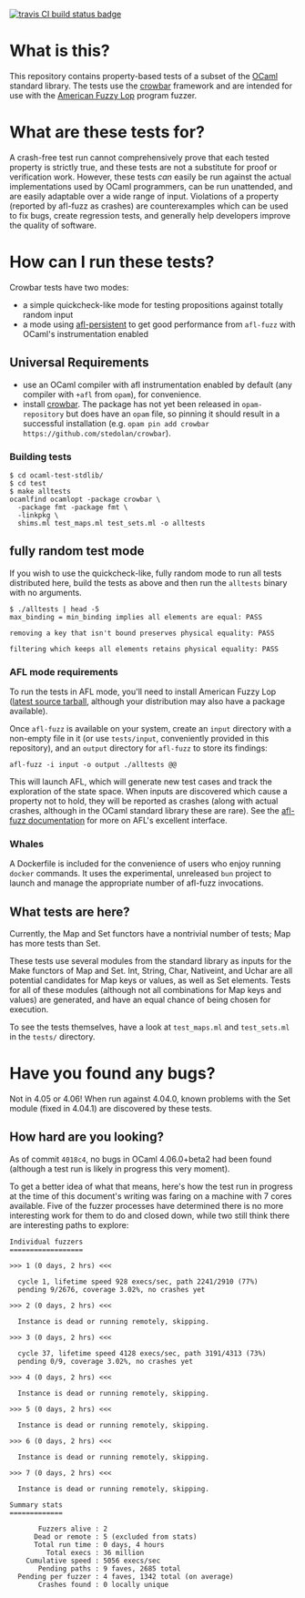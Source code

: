[![travis CI build status badge](https://travis-ci.org/yomimono/ocaml-test-stdlib.svg?branch=primary)](https://travis-ci.org/yomimono/ocaml-test-stdlib/)

# What is this?

This repository contains property-based tests of a subset of the [OCaml](https://ocaml.org) standard library.  The tests use the [crowbar](https://github.com/stedolan/crowbar) framework and are intended for use with the [American Fuzzy Lop](https://lcamtuf.coredump.cx/afl) program fuzzer.

# What are these tests for?

A crash-free test run cannot comprehensively prove that each tested property is strictly true, and these tests are not a substitute for proof or verification work.  However, these tests *can* easily be run against the actual implementations used by OCaml programmers, can be run unattended, and are easily adaptable over a wide range of input.  Violations of a property (reported by afl-fuzz as crashes) are counterexamples which can be used to fix bugs, create regression tests, and generally help developers improve the quality of software.

# How can I run these tests?

Crowbar tests have two modes:

* a simple quickcheck-like mode for testing propositions against totally random input
* a mode using [afl-persistent](https://github.com/stedolan/ocaml-afl-persistent) to get good performance from `afl-fuzz` with OCaml's instrumentation enabled

## Universal Requirements

* use an OCaml compiler with afl instrumentation enabled by default (any compiler with `+afl` from `opam`), for convenience.
* install [crowbar](https://github.com/stedolan/crowbar).  The package has not yet been released in `opam-repository` but does have an `opam` file, so pinning it should result in a successful installation (e.g. `opam pin add crowbar https://github.com/stedolan/crowbar`).

### Building tests

```
$ cd ocaml-test-stdlib/
$ cd test
$ make alltests
ocamlfind ocamlopt -package crowbar \
  -package fmt -package fmt \
  -linkpkg \
  shims.ml test_maps.ml test_sets.ml -o alltests
```

## fully random test mode

If you wish to use the quickcheck-like, fully random mode to run all tests distributed here, build the tests as above and then run the `alltests` binary with no arguments.

```
$ ./alltests | head -5
max_binding = min_binding implies all elements are equal: PASS

removing a key that isn't bound preserves physical equality: PASS

filtering which keeps all elements retains physical equality: PASS
```

### AFL mode requirements

To run the tests in AFL mode, you'll need to install American Fuzzy Lop ([latest source tarball](http://lcamtuf.coredump.cx/afl/releases/afl-latest.tgz), although your distribution may also have a package available).

Once `afl-fuzz` is available on your system, create an `input` directory with a non-empty file in it (or use `tests/input`, conveniently provided in this repository), and an `output` directory for `afl-fuzz` to store its findings:

```
afl-fuzz -i input -o output ./alltests @@
```

This will launch AFL, which will generate new test cases and track the exploration of the state space.  When inputs are discovered which cause a property not to hold, they will be reported as crashes (along with actual crashes, although in the OCaml standard library these are rare).  See the [afl-fuzz documentation](https://lcamtuf.coredump.cx/afl/status_screen.txt) for more on AFL's excellent interface.

### Whales

A Dockerfile is included for the convenience of users who enjoy running `docker` commands.  It uses the experimental, unreleased `bun` project to launch and manage the appropriate number of afl-fuzz invocations.

## What tests are here?

Currently, the Map and Set functors have a nontrivial number of tests; Map has more tests than Set.

These tests use several modules from the standard library as inputs for the Make functors of Map and Set.  Int, String, Char, Nativeint, and Uchar are all potential candidates for Map keys or values, as well as Set elements.  Tests for all of these modules (although not all combinations for Map keys and values) are generated, and have an equal chance of being chosen for execution.

To see the tests themselves, have a look at `test_maps.ml` and `test_sets.ml` in the `tests/` directory.

# Have you found any bugs?

Not in 4.05 or 4.06!  When run against 4.04.0, known problems with the Set module (fixed in 4.04.1) are discovered by these tests.

## How hard are you looking?

As of commit `4018c4`, no bugs in OCaml 4.06.0+beta2 had been found (although a test run is likely in progress this very moment).

To get a better idea of what that means, here's how the test run in progress at the time of this document's writing was faring on a machine with 7 cores available.  Five of the fuzzer processes have determined there is no more interesting work for them to do and closed down, while two still think there are interesting paths to explore:

```
Individual fuzzers
==================

>>> 1 (0 days, 2 hrs) <<<

  cycle 1, lifetime speed 928 execs/sec, path 2241/2910 (77%)
  pending 9/2676, coverage 3.02%, no crashes yet

>>> 2 (0 days, 2 hrs) <<<

  Instance is dead or running remotely, skipping.

>>> 3 (0 days, 2 hrs) <<<

  cycle 37, lifetime speed 4128 execs/sec, path 3191/4313 (73%)
  pending 0/9, coverage 3.02%, no crashes yet

>>> 4 (0 days, 2 hrs) <<<

  Instance is dead or running remotely, skipping.

>>> 5 (0 days, 2 hrs) <<<

  Instance is dead or running remotely, skipping.

>>> 6 (0 days, 2 hrs) <<<

  Instance is dead or running remotely, skipping.

>>> 7 (0 days, 2 hrs) <<<

  Instance is dead or running remotely, skipping.

Summary stats
=============

       Fuzzers alive : 2
      Dead or remote : 5 (excluded from stats)
      Total run time : 0 days, 4 hours
         Total execs : 36 million
    Cumulative speed : 5056 execs/sec
       Pending paths : 9 faves, 2685 total
  Pending per fuzzer : 4 faves, 1342 total (on average)
       Crashes found : 0 locally unique

```
